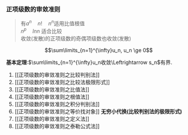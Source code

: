 ### 正项级数的审敛准则
> 有$a^n \quad  n! \quad  n^n$适用比值根值  
> $n^p \quad  lnn$ 适合比较  
> 收敛(发散)的正项级数的奇偶项级数也收敛(发散) 
> 
$$\sum\limits_{n=1}^{\infty}u_n, u_n \ge 0$$

**基本定理**:$\sum\limits_{n=1}^{\infty}u_n收敛\Leftrightarrow s_n$有界.

1. [[正项级数的审敛准则之比较判别法]]
2. [[正项级数的审敛准则之比较法极限形式]]
3. [[正项级数的审敛准则之比值法]] 
4. [[正项级数的审敛准则之根值法]] 
5. [[正项级数的审敛准则之积分判别法]]
6. [[正项级数的审敛准则之等价找对象]] **无穷小代换(比较判别法的极限形式)**
7. [[正项级数的审敛准则之定义法]]
8. [[正项级数的审敛准则之泰勒公式法]]
